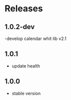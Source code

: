 # Releases

## 1.0.2-dev

-develop calendar whit lib v2.1

## 1.0.1

- update health

## 1.0.0

- stable version
